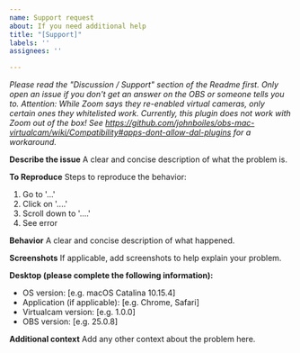 ```yaml
---
name: Support request
about: If you need additional help
title: "[Support]"
labels: ''
assignees: ''

---
```


_Please read the "Discussion / Support" section of the Readme first. Only open an issue if you don't get an answer on the OBS or someone tells you to. Attention: While Zoom says they re-enabled virtual cameras, only certain ones they whitelisted work. Currently, this plugin does not work with Zoom out of the box! See https://github.com/johnboiles/obs-mac-virtualcam/wiki/Compatibility#apps-dont-allow-dal-plugins for a workaround._

**Describe the issue**
A clear and concise description of what the problem is.

**To Reproduce**
Steps to reproduce the behavior:
1. Go to '...'
2. Click on '....'
3. Scroll down to '....'
4. See error

**Behavior**
A clear and concise description of what happened.

**Screenshots**
If applicable, add screenshots to help explain your problem.

**Desktop (please complete the following information):**
 - OS version: [e.g. macOS Catalina 10.15.4]
 - Application (if applicable): [e.g. Chrome, Safari]
 - Virtualcam version: [e.g. 1.0.0]
 - OBS version: [e.g. 25.0.8]

**Additional context**
Add any other context about the problem here.
